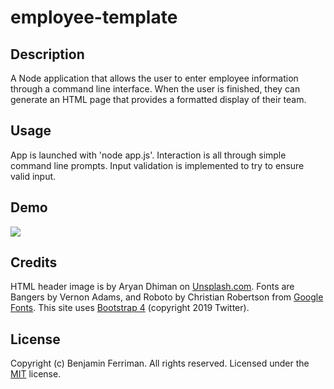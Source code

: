 # employee-template

## Description
A Node application that allows the user to enter employee information through a command line interface. When the user is finished, they can generate an HTML page that provides a formatted display of their team.

## Usage
App is launched with 'node app.js'.  Interaction is all through simple command line prompts.  Input validation is implemented to try to ensure valid input.
## Demo

![](demo.gif)

## Credits
HTML header image is by Aryan Dhiman on [Unsplash.com](https://unsplash.com/).
Fonts are Bangers by Vernon Adams, and Roboto by Christian Robertson from [Google Fonts](https://fonts.google.com/).
This site uses [Bootstrap 4](https://getbootstrap.com/) (copyright 2019 Twitter).

## License

Copyright (c) Benjamin Ferriman. All rights reserved.
Licensed under the [MIT](https://github.com/bferriman/portfolio/blob/master/LICENSE.txt) license.